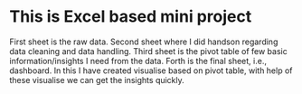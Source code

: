 # This is Excel based mini project
First sheet is the raw data.
Second sheet where I did handson regarding data cleaning and data handling.
Third sheet is the pivot table of few basic information/insights I need from the data.
Forth is the final sheet, i.e., dashboard. In this I have created visualise based on pivot table, with help of these visualise we can get the insights quickly.
